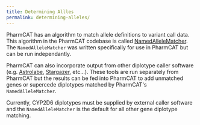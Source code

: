```yaml
---
title: Determining Allles
permalink: determining-alleles/
---
```


PharmCAT has an algorithm to match allele definitions to variant call data. This algorithm in the PharmCAT codebase is called [NamedAlleleMatcher](NamedAlleleMatcher-101). The `NamedAlleleMatcher` was written specifically for use in PharmCAT but can be run independantly.

PharmCAT can also incorporate output from other diplotype caller software (e.g. [Astrolabe](https://www.childrensmercy.org/childrens-mercy-research-institute/research-areas/genomic-medicine-center/data-and-software-resources/), [Stargazer](https://stargazer.gs.washington.edu/stargazerweb/index.html), etc...). These tools are run separately from PharmCAT but the results can be fed into PharmCAT to add unmatched genes or supercede diplotypes matched by PharmCAT's `NamedAlleleMatcher`.

Currently, CYP2D6 diplotypes must be supplied by external caller software and the `NamedAlleleMatcher` is the default for all other gene diplotype matching.

